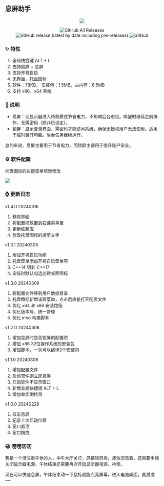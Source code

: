 ## 息屏助手

<p align="center">
	<img src="https://forthebadge.com/images/badges/built-with-love.svg">
<p>

<p align="center">
<img alt="GitHub All Releases" src="https://img.shields.io/github/downloads/Hunlongyu/resting-screen/total?style=for-the-badge">
<img alt="GitHub release (latest by date including pre-releases)" src="https://img.shields.io/github/v/release/Hunlongyu/resting-screen?include_prereleases&style=for-the-badge">
<img alt="GitHub" src="https://img.shields.io/github/license/Hunlongyu/resting-screen?style=for-the-badge">
<p>

### ✨ 特性
1. 全局快捷键 ALT + L
2. 支持锁屏 + 息屏
3. 支持开机自启
4. 无界面，托盘图标
5. 软件：78KB， 安装包：1.5MB，占内存：6.5MB
6. 支持 x86，x64 系统


### 👀 说明

* 息屏：让显示器进入待机模式节省电力，不影响后台进程。唤醒时继续之前操作，无需密码（除非已设定）。
* 锁屏：显示登录界面，需密码才能访问系统，确保无授权用户无法使用，适用于临时离开电脑。后台任务继续运行。

总的来说，息屏主要用于节省电力，而锁屏主要用于提升账户安全。

### ⚙️ 软件配置
托盘图标的右键菜单项里修改

![](https://s2.loli.net/2024/03/16/RwbpE7cVAqxIvhW.png)

### ⌚ 更新日志
v1.4.0 20240316
1. 移除界面
2. 将配置项放置到右键菜单里
3. 更新依赖库
4. 修改托盘图标的提示文字

v1.3.1 20240309
1. 增加开机自启功能
2. 托盘菜单添加开机自启菜单项
3. C++14 切到 C++17
4. 安装时默认勾选创建桌面图标

v1.3.0 20240309
1. 将配置文件移到用户数据目录
2. 托盘图标新增设置菜单，点击后直接打开配置文件
3. 优化 x64 和 x86 安装路径
4. 优化版本号，统一管理
5. 优化 inno 构建脚本

v1.2.0 20240308
1. 增加息屏时是否锁屏的配置项
2. 增加 x86 32位操作系统的安装包
3. 增加脚本，一次可以编译2个安装包

v1.1.0 20240306
1. 增加配置文件
2. 启动软件则立即息屏
3. 启动软件不显示窗口
4. 新增全局快捷键 ALT + L
5. 增加单实例检测

v1.0.0 20240228
1. 双击息屏
2. 记录上次启动位置
3. 窗口置顶
4. 窗口拖拽

### 😃 唠唠叨叨
我是一个很注重午休的人，中午大厅关灯，屏幕锁屏后，却依旧亮着，还需要手动关闭显示器电源，午休结束还需要再次开启显示器电源，神烦。

现在可以快速息屏，午休结束动一下鼠标就能点亮屏幕，进入电脑桌面，美滋滋~~